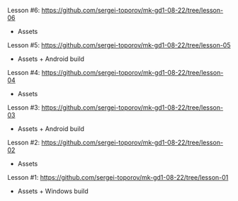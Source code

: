 Lesson #6: https://github.com/sergei-toporov/mk-gd1-08-22/tree/lesson-06
- Assets

Lesson #5: https://github.com/sergei-toporov/mk-gd1-08-22/tree/lesson-05
- Assets + Android build

Lesson #4: https://github.com/sergei-toporov/mk-gd1-08-22/tree/lesson-04
- Assets

Lesson #3: https://github.com/sergei-toporov/mk-gd1-08-22/tree/lesson-03
- Assets + Android build

Lesson #2: https://github.com/sergei-toporov/mk-gd1-08-22/tree/lesson-02
- Assets

Lesson #1: https://github.com/sergei-toporov/mk-gd1-08-22/tree/lesson-01
- Assets + Windows build
